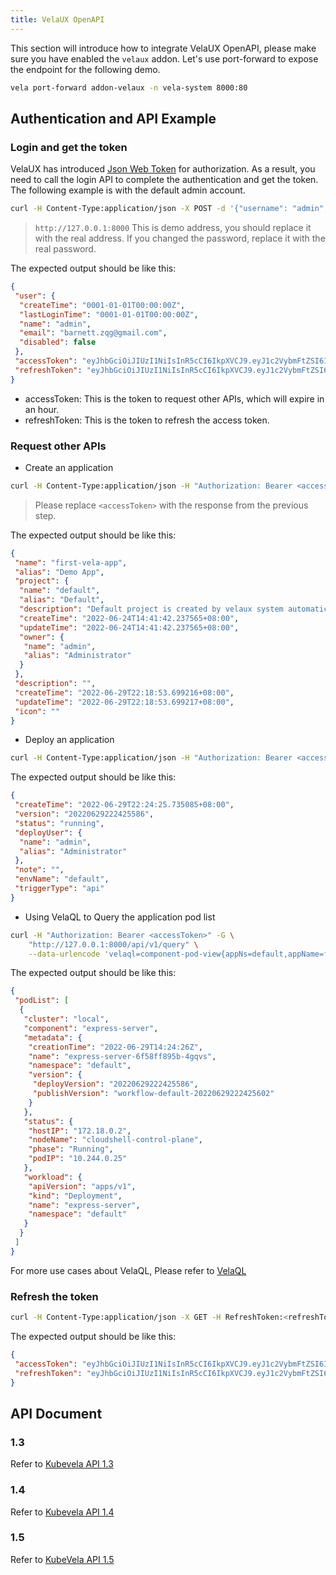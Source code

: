 ```yaml
---
title: VelaUX OpenAPI
---
```


This section will introduce how to integrate VelaUX OpenAPI, please make sure you have enabled the `velaux` addon. Let's use port-forward to expose the endpoint for the following demo.

```bash
vela port-forward addon-velaux -n vela-system 8000:80
```

## Authentication and API Example

### Login and get the token

VelaUX has introduced [Json Web Token](https://jwt.io/) for authorization. As a result, you need to call the login API to complete the authentication and get the token. The following example is with the default admin account.

```bash
curl -H Content-Type:application/json -X POST -d '{"username": "admin", "password":"VelaUX12345"}' http://127.0.0.1:8000/api/v1/auth/login
```

> `http://127.0.0.1:8000` This is demo address, you should replace it with the real address. If you changed the password, replace it with the real password.

The expected output should be like this:

```json
{
 "user": {
  "createTime": "0001-01-01T00:00:00Z",
  "lastLoginTime": "0001-01-01T00:00:00Z",
  "name": "admin",
  "email": "barnett.zqg@gmail.com",
  "disabled": false
 },
 "accessToken": "eyJhbGciOiJIUzI1NiIsInR5cCI6IkpXVCJ9.eyJ1c2VybmFtZSI6ImFkbWluIiwiZ3JhbnRUeXBlIjoiYWNjZXNzIiwiZXhwIjoxNjU2NTE0ODcyLCJpc3MiOiJ2ZWxhLWlzc3VlciIsIm5iZiI6MTY1NjUxMTI3Mn0.IqRWglW5cYMn8KJcbkoG55os9g-YTo_9UWFvbpZBKiY",
 "refreshToken": "eyJhbGciOiJIUzI1NiIsInR5cCI6IkpXVCJ9.eyJ1c2VybmFtZSI6ImFkbWluIiwiZ3JhbnRUeXBlIjoicmVmcmVzaCIsImV4cCI6MTY1NjU5NzY3MiwiaXNzIjoidmVsYS1pc3N1ZXIiLCJuYmYiOjE2NTY1MTEyNzJ9.mUjXj1BQ2c3MaVyYnMYefgH2g8Y-swgjyCAzH-GbZu8"
}
```

* accessToken: This is the token to request other APIs, which will expire in an hour.
* refreshToken: This is the token to refresh the access token.

### Request other APIs

* Create an application

```bash
curl -H Content-Type:application/json -H "Authorization: Bearer <accessToken>" -X POST -d '{"name":"first-vela-app", "project": "default", "alias": "Demo App", "envBinding": [{"name": "default"}], "component": {"name":"express-server","componentType":"webservice", "properties": "{\"image\":\"oamdev/hello-world\"}"}}' http://127.0.0.1:8000/api/v1/applications
```

> Please replace `<accessToken>` with the response from the previous step.

The expected output should be like this:

```json
{
 "name": "first-vela-app",
 "alias": "Demo App",
 "project": {
  "name": "default",
  "alias": "Default",
  "description": "Default project is created by velaux system automatically.",
  "createTime": "2022-06-24T14:41:42.237565+08:00",
  "updateTime": "2022-06-24T14:41:42.237565+08:00",
  "owner": {
   "name": "admin",
   "alias": "Administrator"
  }
 },
 "description": "",
 "createTime": "2022-06-29T22:18:53.699216+08:00",
 "updateTime": "2022-06-29T22:18:53.699217+08:00",
 "icon": ""
}
```

* Deploy an application

```bash
curl -H Content-Type:application/json -H "Authorization: Bearer <accessToken>" -X POST -d '{"workflowName":"workflow-default","triggerType":"api"}' http://127.0.0.1:8000/api/v1/applications/first-vela-app/deploy
```

The expected output should be like this:

```json
{
 "createTime": "2022-06-29T22:24:25.735085+08:00",
 "version": "20220629222425586",
 "status": "running",
 "deployUser": {
  "name": "admin",
  "alias": "Administrator"
 },
 "note": "",
 "envName": "default",
 "triggerType": "api"
}
```

* Using VelaQL to Query the application pod list

```bash
curl -H "Authorization: Bearer <accessToken>" -G \
    "http://127.0.0.1:8000/api/v1/query" \
    --data-urlencode 'velaql=component-pod-view{appNs=default,appName=first-vela-app}.status'
```

The expected output should be like this:

```json
{
 "podList": [
  {
   "cluster": "local",
   "component": "express-server",
   "metadata": {
    "creationTime": "2022-06-29T14:24:26Z",
    "name": "express-server-6f58ff895b-4gqvs",
    "namespace": "default",
    "version": {
     "deployVersion": "20220629222425586",
     "publishVersion": "workflow-default-20220629222425602"
    }
   },
   "status": {
    "hostIP": "172.18.0.2",
    "nodeName": "cloudshell-control-plane",
    "phase": "Running",
    "podIP": "10.244.0.25"
   },
   "workload": {
    "apiVersion": "apps/v1",
    "kind": "Deployment",
    "name": "express-server",
    "namespace": "default"
   }
  }
 ]
}
```

For more use cases about VelaQL, Please refer to [VelaQL](../system-operation/velaql)

### Refresh the token

```bash
curl -H Content-Type:application/json -X GET -H RefreshToken:<refreshToken> http://127.0.0.1:8000/api/v1/auth/refresh_token
```

The expected output should be like this:

```json
{
 "accessToken": "eyJhbGciOiJIUzI1NiIsInR5cCI6IkpXVCJ9.eyJ1c2VybmFtZSI6ImFkbWluIiwiZ3JhbnRUeXBlIjoiYWNjZXNzIiwiZXhwIjoxNjU2NTE2OTExLCJpc3MiOiJ2ZWxhLWlzc3VlciIsIm5iZiI6MTY1NjUxMzMxMX0.zsUW_ME5mxTQxP-UFxQa4F8QDI-69RWpcfIFkn_WFSg",
 "refreshToken": "eyJhbGciOiJIUzI1NiIsInR5cCI6IkpXVCJ9.eyJ1c2VybmFtZSI6ImFkbWluIiwiZ3JhbnRUeXBlIjoicmVmcmVzaCIsImV4cCI6MTY1NjU5NzY3MiwiaXNzIjoidmVsYS1pc3N1ZXIiLCJuYmYiOjE2NTY1MTEyNzJ9.mUjXj1BQ2c3MaVyYnMYefgH2g8Y-swgjyCAzH-GbZu8"
}
```

## API Document

### 1.3

Refer to [Kubevela API 1.3](https://kubevela.stoplight.io/docs/kubevela/1d086db94299e-kube-vela-api-1-3)

### 1.4

Refer to [Kubevela API 1.4](https://kubevela.stoplight.io/docs/kubevela/uz7fzdxthv175-kube-vela-api-1-4)

### 1.5

Refer to [KubeVela API 1.5](https://kubevela.stoplight.io/docs/kubevela/pi1st0zdzoejp-kube-vela-api-1-5)

